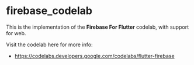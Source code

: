 # firebase_codelab

This is the implementation of the **Firebase For Flutter** codelab,
with support for web.

Visit the codelab here for more info:

* https://codelabs.developers.google.com/codelabs/flutter-firebase